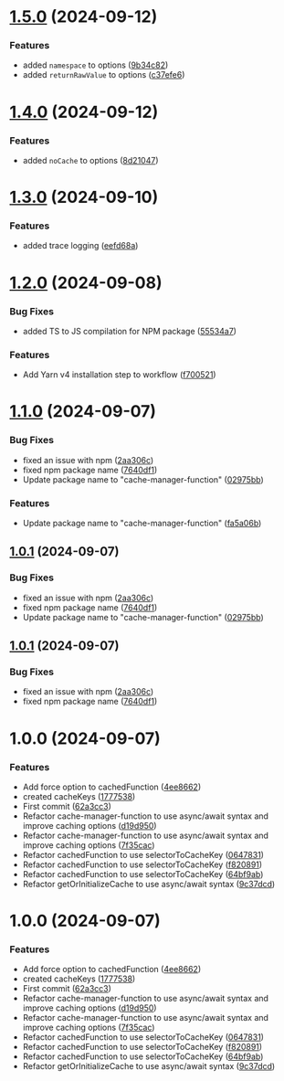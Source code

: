 # [1.5.0](https://github.com/tomerh2001/cache-manager-function/compare/v1.4.0...v1.5.0) (2024-09-12)


### Features

* added `namespace` to options ([9b34c82](https://github.com/tomerh2001/cache-manager-function/commit/9b34c8265e9a1f8350bb7fc183182768c15cc08f))
* added `returnRawValue` to options ([c37efe6](https://github.com/tomerh2001/cache-manager-function/commit/c37efe6729b7dcb7477774e1b806a1a3a965235e))

# [1.4.0](https://github.com/tomerh2001/cache-manager-function/compare/v1.3.0...v1.4.0) (2024-09-12)


### Features

* added `noCache` to options ([8d21047](https://github.com/tomerh2001/cache-manager-function/commit/8d21047c71876218b188b33672f107e9a47f2544))

# [1.3.0](https://github.com/tomerh2001/cache-manager-function/compare/v1.2.0...v1.3.0) (2024-09-10)


### Features

* added trace logging ([eefd68a](https://github.com/tomerh2001/cache-manager-function/commit/eefd68a1b430d5923ce5668df19f7c7ce78fdafd))

# [1.2.0](https://github.com/tomerh2001/cache-manager-function/compare/v1.1.0...v1.2.0) (2024-09-08)


### Bug Fixes

* added TS to JS compilation for NPM package ([55534a7](https://github.com/tomerh2001/cache-manager-function/commit/55534a76c07cdef868927a2f058f71bb1505e169))


### Features

* Add Yarn v4 installation step to workflow ([f700521](https://github.com/tomerh2001/cache-manager-function/commit/f7005219f64434285f6d7583f82ca22134568468))

# [1.1.0](https://github.com/tomerh2001/cache-manager-function/compare/v1.0.0...v1.1.0) (2024-09-07)


### Bug Fixes

* fixed an issue with npm ([2aa306c](https://github.com/tomerh2001/cache-manager-function/commit/2aa306ceafa5b884be1341559a09d6ac807d7c24))
* fixed npm package name ([7640df1](https://github.com/tomerh2001/cache-manager-function/commit/7640df15f8f6c5ef2f702d020c46fc189f55a512))
* Update package name to "cache-manager-function" ([02975bb](https://github.com/tomerh2001/cache-manager-function/commit/02975bb2a917d6ac92a8384cff9e335d0d417532))


### Features

* Update package name to "cache-manager-function" ([fa5a06b](https://github.com/tomerh2001/cache-manager-function/commit/fa5a06b7280fd33019fb265f1fd23a4335d70e1b))

## [1.0.1](https://github.com/tomerh2001/cache-manager-function/compare/v1.0.0...v1.0.1) (2024-09-07)


### Bug Fixes

* fixed an issue with npm ([2aa306c](https://github.com/tomerh2001/cache-manager-function/commit/2aa306ceafa5b884be1341559a09d6ac807d7c24))
* fixed npm package name ([7640df1](https://github.com/tomerh2001/cache-manager-function/commit/7640df15f8f6c5ef2f702d020c46fc189f55a512))
* Update package name to "cache-manager-function" ([02975bb](https://github.com/tomerh2001/cache-manager-function/commit/02975bb2a917d6ac92a8384cff9e335d0d417532))

## [1.0.1](https://github.com/tomerh2001/cache-manager-function/compare/v1.0.0...v1.0.1) (2024-09-07)


### Bug Fixes

* fixed an issue with npm ([2aa306c](https://github.com/tomerh2001/cache-manager-function/commit/2aa306ceafa5b884be1341559a09d6ac807d7c24))
* fixed npm package name ([7640df1](https://github.com/tomerh2001/cache-manager-function/commit/7640df15f8f6c5ef2f702d020c46fc189f55a512))

# 1.0.0 (2024-09-07)


### Features

* Add force option to cachedFunction ([4ee8662](https://github.com/tomerh2001/cache-manager-function/commit/4ee8662675c1951f62f4e57a47d5533e1bfc627d))
* created cacheKeys ([1777538](https://github.com/tomerh2001/cache-manager-function/commit/177753869bd3368b7055f1d09849ed90cb31e365))
* First commit ([62a3cc3](https://github.com/tomerh2001/cache-manager-function/commit/62a3cc3b18b51e2f2772f24200480c2ed55a8c80))
* Refactor cache-manager-function to use async/await syntax and improve caching options ([d19d950](https://github.com/tomerh2001/cache-manager-function/commit/d19d9505af261ace0ba6732bbc00f5cc7aa181f0))
* Refactor cache-manager-function to use async/await syntax and improve caching options ([7f35cac](https://github.com/tomerh2001/cache-manager-function/commit/7f35cac92a15d4e51a1fb96c7e7cd6b71a576ac0))
* Refactor cachedFunction to use selectorToCacheKey ([0647831](https://github.com/tomerh2001/cache-manager-function/commit/064783197cd438c02a6d9389d66bae8378084330))
* Refactor cachedFunction to use selectorToCacheKey ([f820891](https://github.com/tomerh2001/cache-manager-function/commit/f82089198b71e9891cde823d1e2772cb744f3929))
* Refactor cachedFunction to use selectorToCacheKey ([64bf9ab](https://github.com/tomerh2001/cache-manager-function/commit/64bf9ab24fd9704e5ca4685df65e09a1f3dee47d))
* Refactor getOrInitializeCache to use async/await syntax ([9c37dcd](https://github.com/tomerh2001/cache-manager-function/commit/9c37dcda89f3e281a46231bf0fbe00f875c9b974))

# 1.0.0 (2024-09-07)


### Features

* Add force option to cachedFunction ([4ee8662](https://github.com/tomerh2001/cache-manager-function/commit/4ee8662675c1951f62f4e57a47d5533e1bfc627d))
* created cacheKeys ([1777538](https://github.com/tomerh2001/cache-manager-function/commit/177753869bd3368b7055f1d09849ed90cb31e365))
* First commit ([62a3cc3](https://github.com/tomerh2001/cache-manager-function/commit/62a3cc3b18b51e2f2772f24200480c2ed55a8c80))
* Refactor cache-manager-function to use async/await syntax and improve caching options ([d19d950](https://github.com/tomerh2001/cache-manager-function/commit/d19d9505af261ace0ba6732bbc00f5cc7aa181f0))
* Refactor cache-manager-function to use async/await syntax and improve caching options ([7f35cac](https://github.com/tomerh2001/cache-manager-function/commit/7f35cac92a15d4e51a1fb96c7e7cd6b71a576ac0))
* Refactor cachedFunction to use selectorToCacheKey ([0647831](https://github.com/tomerh2001/cache-manager-function/commit/064783197cd438c02a6d9389d66bae8378084330))
* Refactor cachedFunction to use selectorToCacheKey ([f820891](https://github.com/tomerh2001/cache-manager-function/commit/f82089198b71e9891cde823d1e2772cb744f3929))
* Refactor cachedFunction to use selectorToCacheKey ([64bf9ab](https://github.com/tomerh2001/cache-manager-function/commit/64bf9ab24fd9704e5ca4685df65e09a1f3dee47d))
* Refactor getOrInitializeCache to use async/await syntax ([9c37dcd](https://github.com/tomerh2001/cache-manager-function/commit/9c37dcda89f3e281a46231bf0fbe00f875c9b974))
